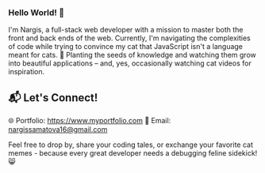 ### Hello World! 👋


I'm Nargis, a full-stack web developer with a mission to master both the front and back ends of the web.
Currently, I'm navigating the complexities of code while trying to convince my cat that JavaScript isn't a language meant for cats.
🌱 Planting the seeds of knowledge and watching them grow into beautiful applications – and, yes, occasionally watching cat videos for inspiration.

## 📬 Let's Connect!
🌐 Portfolio: https://www.myportfolio.com
📧 Email: nargissamatova16@gmail.com

Feel free to drop by, share your coding tales, or exchange your favorite cat memes - because every great developer needs a debugging feline sidekick! 😸

